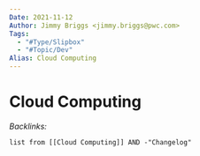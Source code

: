 ```yaml
---
Date: 2021-11-12
Author: Jimmy Briggs <jimmy.briggs@pwc.com>
Tags:
  - "#Type/Slipbox"
  - "#Topic/Dev"
Alias: Cloud Computing
---
```


# Cloud Computing

*Backlinks:*

````dataview
list from [[Cloud Computing]] AND -"Changelog"
````
